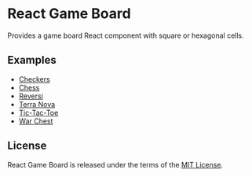 # React Game Board

Provides a game board React component with square or hexagonal cells.

## Examples

- [Checkers](https://jmthompson2015.github.io/react-game-board/example/checkers/CheckerBoardUI.viewtest.html)
- [Chess](https://jmthompson2015.github.io/react-game-board/example/chess/ChessBoardUI.viewtest.html)
- [Reversi](https://jmthompson2015.github.io/react-game-board/example/reversi/ReversiBoardUI.viewtest.html)
- [Terra Nova](https://jmthompson2015.github.io/react-game-board/example/terra-nova/TerraNovaBoardUI.viewtest.html)
- [Tic-Tac-Toe](https://jmthompson2015.github.io/react-game-board/example/tic-tac-toe/TTTBoardUI.viewtest.html)
- [War Chest](https://jmthompson2015.github.io/react-game-board/example/war-chest/WarChestBoardUI.viewtest.html)

## License

React Game Board is released under the terms of the [MIT License](https://github.com/jmthompson2015/react-game-board/blob/master/LICENSE).
